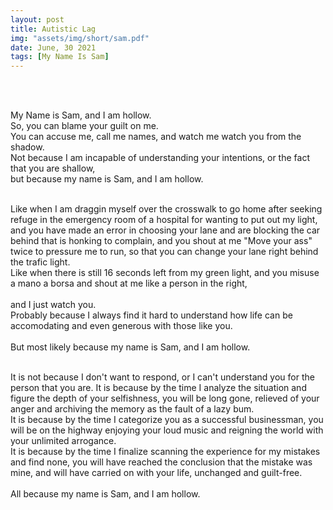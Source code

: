 ```yaml
---
layout: post
title: Autistic Lag
img: "assets/img/short/sam.pdf"
date: June, 30 2021
tags: [My Name Is Sam]
---
```

  
<br><br>
<div align="left">

My Name is Sam, and I am hollow. <br>
So, you can blame your guilt on me.<br>
You can accuse me, call me names, and watch me watch you from the shadow.<br>
Not because I am incapable of understanding your intentions, or the fact that you are shallow,<br>
but because my name is Sam, and I am hollow.<br> <br>

Like when I am draggin myself over the crosswalk to go home after seeking refuge in the emergency room of a hospital for wanting to put out my light,<br>
and you have made an error in choosing your lane and are blocking the car behind that is honking to complain, and you shout at me "Move your ass" twice to pressure me to run, so that you can change your lane right behind the trafic light. <br>
Like when there is still 16 seconds left from my green light, and you misuse a mano a borsa and shout at me like a person in the right, <br><br>
and I just watch you. <br>
Probably because I always find it hard to understand how life can be accomodating and even generous with those like you. <br><br>
But most likely because my name is Sam, and I am hollow.<br><br>

It is not because I don't want to respond, or I can't understand you for the person that you are. It is because by the time I analyze the situation and figure the depth of your selfishness, you will be long gone, relieved of your anger and archiving the memory as the fault of a lazy bum. <br>
It is because by the time I categorize you as a successful businessman, you will be on the highway enjoying your loud music and reigning the world with your unlimited arrogance.<br>
It is because by the time I finalize scanning the experience for my mistakes and find none, you will have reached the conclusion that the mistake was mine, and will have carried on with your life, unchanged and guilt-free.<br><br>
All because my name is Sam, and I am hollow.<br>
  

</div>
<br><br>
<br><br>
<br><br>
<br><br>
<br><br>
<br><br> 
